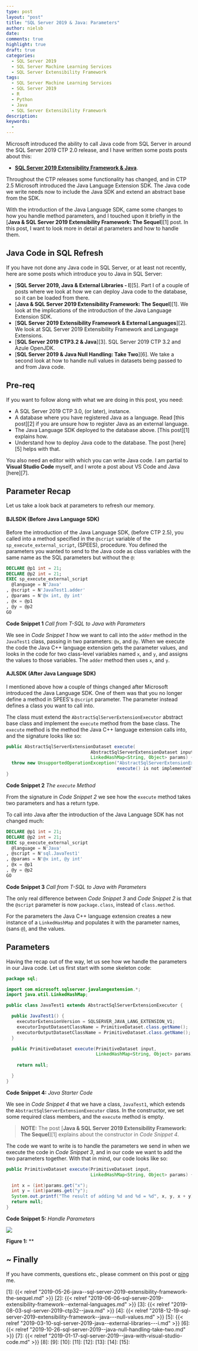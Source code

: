 ```yaml
---
type: post
layout: "post"
title: "SQL Server 2019 & Java: Parameters"
author: nielsb
date: 
comments: true
highlight: true
draft: true
categories:
  - SQL Server 2019
  - SQL Server Machine Learning Services
  - SQL Server Extensibility Framework
tags:
  - SQL Server Machine Learning Services
  - SQL Server 2019
  - R
  - Python
  - Java
  - SQL Server Extensibility Framework
description: 
keywords:
  -   
---
```


Microsoft introduced the ability to call Java code from SQL Server in around the SQL Server 2019 CTP 2.0 release, and I have written some posts posts about this:

* [**SQL Server 2019 Extensibility Framework & Java**](/s2k19_ext_framework_java).

Throughout the CTP releases some functionality has changed, and in CTP 2.5 Microsoft introduced the Java Language Extension SDK. The Java code we write needs now to include the Java SDK and extend an abstract base from the SDK.

With the introduction of the Java Language SDK, came some changes to how you handle method parameters, and I touched upon it briefly in the [**Java & SQL Server 2019 Extensibility Framework: The Sequel**][1] post. In this post, I want to look more in detail at parameters and how to handle them.

<!--more-->

## Java Code in SQL Refresh

If you have not done any Java code in SQL Server, or at least not recently, here are some posts which introduce you to Java in SQL Server:

* [**SQL Server 2019, Java & External Libraries - I**][5]. Part I of a couple of posts where we look at how we can deploy Java code to the database, so it can be loaded from there.
* [**Java & SQL Server 2019 Extensibility Framework: The Sequel**][1]. We look at the implications of the introduction of the Java Language Extension SDK.
* [**SQL Server 2019 Extensibility Framework & External Languages**][2]. We look at SQL Server 2019 Extensibility Framework and Language Extensions.
* [**SQL Server 2019 CTP3.2 & Java**][3]. SQL Server 2019 CTP 3.2 and Azule OpenJDK.
* [**SQL Server 2019 & Java Null Handling: Take Two**][6]. We take a second look at how to handle null values in datasets being passed to and from Java code.

## Pre-req

If you want to follow along with what we are doing in this post, you need:

* A SQL Server 2019 CTP 3.0, (or later), instance. 
* A database where you have registered Java as a language. Read [this post][2] if you are unsure how to register Java as an external language.
* The Java Language SDK deployed to the database above. [This post][1] explains how.
* Understand how to deploy Java code to the database. The post [here][5] helps with that.

You also need an editor with which you can write Java code. I am partial to **Visual Studio Code** myself, and I wrote a post about VS Code and Java [here][7]. 

## Parameter Recap

Let us take a look back at parameters to refresh our memory. 

#### BJLSDK (Before Java Language SDK) 

Before the introduction of the Java Language SDK, (before CTP 2.5), you called into a method specified in the `@script` variable of the `sp_execute_external_script`, (SPEES), procedure. You defined the parameters you wanted to send to the Java code as class variables with the same name as the SQL parameters but without the `@`:

```sql
DECLARE @p1 int = 21;
DECLARE @p2 int = 21;
EXEC sp_execute_external_script
  @language = N'Java'
, @script = N'JavaTest1.adder'
, @params = N'@x int, @y int'
, @x = @p1
, @y = @p2   
GO
```
**Code Snippet 1** *Call from T-SQL to Java with Parameters*

We see in *Code Snippet 1* how we want to call into the `adder` method in the `JavaTest1` class, passing in two parameters: `@x`, and `@y`. When we execute the code the Java C++ language extension gets the parameter values, and looks in the code for two class-level variables named `x`, and `y`, and assigns the values to those variables. The `adder` method then uses `x`, and `y`.

#### AJLSDK (After Java Language SDK)

I mentioned above how a couple of things changed after Microsoft introduced the Java Language SDK. One of them was that you no longer define a method in SPEES's `@script` parameter. The parameter instead defines a class you want to call into. 

The class must extend the `AbstractSqlServerExtensionExecutor` abstract base class and implement the `execute` method from the base class. The `execute` method is the method the Java C++ language extension calls into, and the signature looks like so:

```java
public AbstractSqlServerExtensionDataset execute(
                                AbstractSqlServerExtensionDataset input, 
                                LinkedHashMap<String, Object> params) {
  throw new UnsupportedOperationException("AbstractSqlServerExtensionExecutor 
                                          execute() is not implemented");
}
```
**Code Snippet 2** *The `execute` Method*

From the signature in *Code Snippet 2* we see how the `execute` method takes two parameters and has a return type. 

To call into Java after the introduction of the Java Language SDK has not changed much:

```sql
DECLARE @p1 int = 21;
DECLARE @p2 int = 21;
EXEC sp_execute_external_script
  @language = N'Java'
, @script = N'sql.JavaTest1'
, @params = N'@x int, @y int'
, @x = @p1
, @y = @p2   
GO
```
**Code Snippet 3** *Call from T-SQL to Java with Parameters*

The only real difference between *Code Snippet 3* and *Code Snippet 2* is that the `@script` parameter is now `package.class`, instead of `class.method`.

For the parameters the Java C++ language extension creates a new instance of a `LinkedHashMap` and populates it with the parameter names, (sans `@`), and the values. 

## Parameters

Having the recap out of the way, let us see how we handle the parameters in our Java code. Let us first start with some skeleton code:

``` java
package sql;

import com.microsoft.sqlserver.javalangextension.*;
import java.util.LinkedHashMap;

public class JavaTest1 extends AbstractSqlServerExtensionExecutor {

  public JavaTest1() {
    executorExtensionVersion = SQLSERVER_JAVA_LANG_EXTENSION_V1;
    executorInputDatasetClassName = PrimitiveDataset.class.getName();
    executorOutputDatasetClassName = PrimitiveDataset.class.getName();
  }

  public PrimitiveDataset execute(PrimitiveDataset input, 
                                  LinkedHashMap<String, Object> params) {
    
    return null;

  }
}
``` 
**Code Snippet 4:** *Java Starter Code*

We see in *Code Snippet 4* that we have a class, `JavaTest1`, which extends the `AbstractSqlServerExtensionExecutor` class. In the constructor, we set some required class members, and the `execute` method is empty.

> **NOTE:** The post [**Java & SQL Server 2019 Extensibility Framework: The Sequel**][1] explains about the constructor in *Code Snippet 4*.

The code we want to write is to handle the parameters we send in when we execute the code in *Code Snippet 3*, and in our code we want to add the two parameters together. With that in mind, our code looks like so:

``` java
public PrimitiveDataset execute(PrimitiveDataset input, 
                                LinkedHashMap<String, Object> params) {

  int x = (int)params.get("x");
  int y = (int)params.get("y");
  System.out.printf("The result of adding %d and %d = %d", x, y, x + y);
  return null;
}
```
**Code Snippet 5:** *Handle Parameters*





![](/images/posts/<image_name_incl_ext>)

**Figure 1:** **

## ~ Finally

If you have comments, questions etc., please comment on this post or [ping][ma] me.

[ma]: mailto:niels.it.berglund@gmail.com
[mp]: https://blog.acolyer.org
[iq]: https://www.infoq.com/
[ew]: http://sqlonice.com/
[re]: http://blog.revolutionanalytics.com
[sqsk]: https://www.sqlskills.com
[ba]: https://twitter.com/bob_albright


<!--
  post reference
  [pkg1]: {{< relref "" >}}
-->  



[1]: {{< relref "2019-05-26-java--sql-server-2019-extensibility-framework-the-sequel.md" >}}
[2]: {{< relref "2019-06-06-sql-server-2019-extensibility-framework--external-languages.md" >}}
[3]: {{< relref "2019-08-03-sql-server-2019-ctp32--java.md" >}}
[4]: {{< relref "2018-12-19-sql-server-2019-extensibility-framework--java---null-values.md" >}}
[5]: {{< relref "2019-03-10-sql-server-2019-java--external-libraries---i.md" >}}
[6]: {{< relref "2019-10-26-sql-server-2019--java-null-handling-take-two.md" >}}
[7]: {{< relref "2019-01-17-sql-server-2019--java-with-visual-studio-code.md" >}}
[8]:
[9]:
[10]:
[11]:
[12]:
[13]:
[14]:
[15]:   

<!--
[series1]: <> [SQL Server R Services](/series/sql_server_2k16_r_services)
[series2]: <> [Install R Packages in SQL Server ML Services](/series/sql_server_ml_services_install_packages)
[series3]: <> [sp_execute_external_script and SQL Server Compute Context](/series/spees_and_sql_compute_context)
-->

<!--
[findstr]: <> findstr /I \<word_to_find\> *
-->
